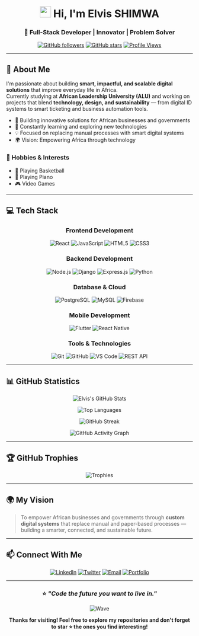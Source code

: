 <div align="center">

# <img src="https://raw.githubusercontent.com/MartinHeinz/MartinHeinz/master/wave.gif" width="30px" height="30px"> Hi, I'm Elvis SHIMWA

### 🚀 Full-Stack Developer | Innovator | Problem Solver

[![GitHub followers](https://img.shields.io/github/followers/ElvisKS123?style=for-the-badge&logo=github&logoColor=white&labelColor=2d333b&color=58a6ff)](https://github.com/ElvisKS123)
[![GitHub stars](https://img.shields.io/github/stars/ElvisKS123?style=for-the-badge&logo=github&logoColor=white&labelColor=2d333b&color=58a6ff)](https://github.com/ElvisKS123)
[![Profile Views](https://komarev.com/ghpvc/?username=ElvisKS123&style=for-the-badge&color=58a6ff&labelColor=2d333b)](https://github.com/ElvisKS123)

</div>

---

## 🌟 About Me

I'm passionate about building **smart, impactful, and scalable digital solutions** that improve everyday life in Africa.  
Currently studying at **African Leadership University (ALU)** and working on projects that blend **technology, design, and sustainability** — from digital ID systems to smart ticketing and business automation tools.

- 🔭 Building innovative solutions for African businesses and governments
- 🌱 Constantly learning and exploring new technologies
- 💡 Focused on replacing manual processes with smart digital systems
- 🌍 Vision: Empowering Africa through technology

### 🎯 Hobbies & Interests
- 🏀 Playing Basketball
- 🎹 Playing Piano
- 🎮 Video Games

---

## 💻 Tech Stack

<div align="center">

### Frontend Development
![React](https://img.shields.io/badge/React-20232A?style=for-the-badge&logo=react&logoColor=61DAFB)
![JavaScript](https://img.shields.io/badge/JavaScript-F7DF1E?style=for-the-badge&logo=javascript&logoColor=black)
![HTML5](https://img.shields.io/badge/HTML5-E34F26?style=for-the-badge&logo=html5&logoColor=white)
![CSS3](https://img.shields.io/badge/CSS3-1572B6?style=for-the-badge&logo=css3&logoColor=white)

### Backend Development
![Node.js](https://img.shields.io/badge/Node.js-339933?style=for-the-badge&logo=nodedotjs&logoColor=white)
![Django](https://img.shields.io/badge/Django-092E20?style=for-the-badge&logo=django&logoColor=white)
![Express.js](https://img.shields.io/badge/Express.js-000000?style=for-the-badge&logo=express&logoColor=white)
![Python](https://img.shields.io/badge/Python-3776AB?style=for-the-badge&logo=python&logoColor=white)

### Database & Cloud
![PostgreSQL](https://img.shields.io/badge/PostgreSQL-316192?style=for-the-badge&logo=postgresql&logoColor=white)
![MySQL](https://img.shields.io/badge/MySQL-4479A1?style=for-the-badge&logo=mysql&logoColor=white)
![Firebase](https://img.shields.io/badge/Firebase-FFCA28?style=for-the-badge&logo=firebase&logoColor=black)

### Mobile Development
![Flutter](https://img.shields.io/badge/Flutter-02569B?style=for-the-badge&logo=flutter&logoColor=white)
![React Native](https://img.shields.io/badge/React_Native-20232A?style=for-the-badge&logo=react&logoColor=61DAFB)

### Tools & Technologies
![Git](https://img.shields.io/badge/Git-F05032?style=for-the-badge&logo=git&logoColor=white)
![GitHub](https://img.shields.io/badge/GitHub-181717?style=for-the-badge&logo=github&logoColor=white)
![VS Code](https://img.shields.io/badge/VS_Code-007ACC?style=for-the-badge&logo=visual-studio-code&logoColor=white)
![REST API](https://img.shields.io/badge/REST_API-009688?style=for-the-badge&logo=fastapi&logoColor=white)

</div>

---

## 📊 GitHub Statistics

<div align="center">

![Elvis's GitHub Stats](https://github-readme-stats.vercel.app/api?username=ElvisKS123&show_icons=true&theme=github_dark&hide_border=true&bg_color=0d1117&title_color=58a6ff&icon_color=58a6ff&text_color=c9d1d9)

![Top Languages](https://github-readme-stats.vercel.app/api/top-langs/?username=ElvisKS123&layout=compact&theme=github_dark&hide_border=true&bg_color=0d1117&title_color=58a6ff&text_color=c9d1d9)

![GitHub Streak](https://github-readme-streak-stats.herokuapp.com/?user=ElvisKS123&theme=github-dark-blue&hide_border=true&background=0d1117&ring=58a6ff&fire=58a6ff&currStreakLabel=58a6ff)

![GitHub Activity Graph](https://github-readme-activity-graph.vercel.app/graph?username=ElvisKS123&theme=github-compact&hide_border=true&bg_color=0d1117&color=58a6ff&line=58a6ff&point=c9d1d9)

</div>

---

## 🏆 GitHub Trophies

<div align="center">

![Trophies](https://github-profile-trophy.vercel.app/?username=ElvisKS123&theme=darkhub&no-frame=true&no-bg=true&column=7&margin-w=15&margin-h=15)

</div>

---

## 🌍 My Vision

> To empower African businesses and governments through **custom digital systems** that replace manual and paper-based processes — building a smarter, connected, and sustainable future.

---

## 📫 Connect With Me

<div align="center">

[![LinkedIn](https://img.shields.io/badge/LinkedIn-0077B5?style=for-the-badge&logo=linkedin&logoColor=white)](https://linkedin.com/in/yourprofile)
[![Twitter](https://img.shields.io/badge/Twitter-1DA1F2?style=for-the-badge&logo=twitter&logoColor=white)](https://twitter.com/yourhandle)
[![Email](https://img.shields.io/badge/Email-D14836?style=for-the-badge&logo=gmail&logoColor=white)](mailto:your.email@example.com)
[![Portfolio](https://img.shields.io/badge/Portfolio-000000?style=for-the-badge&logo=About.me&logoColor=white)](https://yourportfolio.com)

</div>

---

<div align="center">

### ⭐ *"Code the future you want to live in."*

![Wave](https://raw.githubusercontent.com/mayhemantt/mayhemantt/Update/svg/Bottom.svg)

**Thanks for visiting! Feel free to explore my repositories and don't forget to star ⭐ the ones you find interesting!**

</div>